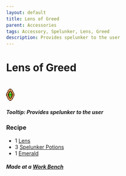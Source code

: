 ```yaml
---
layout: default
title: Lens of Greed
parent: Accessories
tags: Accessory, Spelunker, Lens, Greed
description: Provides spelunker to the user
---
```


# Lens of Greed
#
![Icon](https://raw.githubusercontent.com/RickLugtigheid/SupernovaMod/main/Items/Accessories/PreHardmode/LensOfGreed.png)

##### Tooltip: *Provides spelunker to the user*

### Recipe
- 1 [Lens](https://terraria.gamepedia.com/Lens)
- 3 [Spelunker Potions](https://terraria.gamepedia.com/Spelunker_Potion)
- 1 [Emerald](https://terraria.fandom.com/wiki/Emerald)

##### Made at a [Work Bench](https://terraria.fandom.com/wiki/Work_Benches)